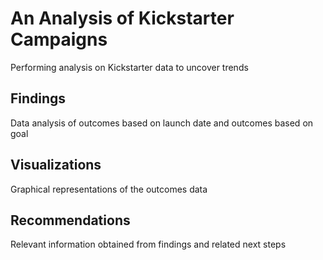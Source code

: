 # An Analysis of Kickstarter Campaigns
Performing analysis on Kickstarter data to uncover trends
## Findings
Data analysis of outcomes based on launch date and outcomes based on goal
## Visualizations
Graphical representations of the outcomes data
## Recommendations
Relevant information obtained from findings and related next steps
